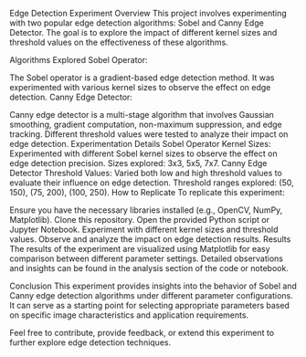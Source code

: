 Edge Detection Experiment
Overview
This project involves experimenting with two popular edge detection algorithms: Sobel and Canny Edge Detector. The goal is to explore the impact of different kernel sizes and threshold values on the effectiveness of these algorithms.

Algorithms Explored
Sobel Operator:

The Sobel operator is a gradient-based edge detection method. It was experimented with various kernel sizes to observe the effect on edge detection.
Canny Edge Detector:

Canny edge detector is a multi-stage algorithm that involves Gaussian smoothing, gradient computation, non-maximum suppression, and edge tracking. Different threshold values were tested to analyze their impact on edge detection.
Experimentation Details
Sobel Operator
Kernel Sizes:
Experimented with different Sobel kernel sizes to observe the effect on edge detection precision.
Sizes explored: 3x3, 5x5, 7x7.
Canny Edge Detector
Threshold Values:
Varied both low and high threshold values to evaluate their influence on edge detection.
Threshold ranges explored: (50, 150), (75, 200), (100, 250).
How to Replicate
To replicate this experiment:

Ensure you have the necessary libraries installed (e.g., OpenCV, NumPy, Matplotlib).
Clone this repository.
Open the provided Python script or Jupyter Notebook.
Experiment with different kernel sizes and threshold values.
Observe and analyze the impact on edge detection results.
Results
The results of the experiment are visualized using Matplotlib for easy comparison between different parameter settings. Detailed observations and insights can be found in the analysis section of the code or notebook.

Conclusion
This experiment provides insights into the behavior of Sobel and Canny edge detection algorithms under different parameter configurations. It can serve as a starting point for selecting appropriate parameters based on specific image characteristics and application requirements.

Feel free to contribute, provide feedback, or extend this experiment to further explore edge detection techniques.

